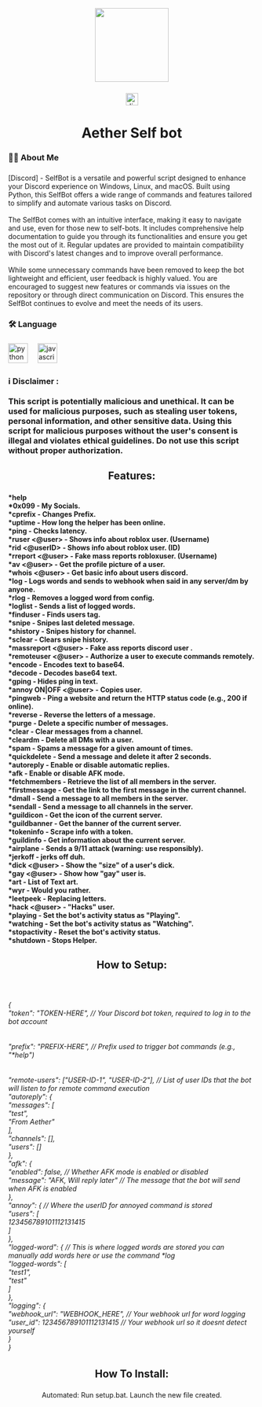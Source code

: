 <div align="center">
  <img height="150" src="https://i.imgflip.com/9jpot4.gif"  />
</div>

###

<div align="center">
  <a href="https://discord.gg/DvwREVZf4r" target="_blank">
    <img src="https://img.shields.io/static/v1?message=Discord&logo=discord&label=&color=7289DA&logoColor=white&labelColor=&style=for-the-badge" height="25" alt="discord logo"  />
  </a>
</div>

###

<h1 align="center">Aether Self bot</h1>

###

<h3 align="left">👩‍💻  About Me</h3>

###

<p align="left">[Discord] - SelfBot is a versatile and powerful script designed to enhance your Discord experience on Windows, Linux, and macOS. Built using Python, this SelfBot offers a wide range of commands and features tailored to simplify and automate various tasks on Discord.<br><br>The SelfBot comes with an intuitive interface, making it easy to navigate and use, even for those new to self-bots. It includes comprehensive help documentation to guide you through its functionalities and ensure you get the most out of it. Regular updates are provided to maintain compatibility with Discord's latest changes and to improve overall performance.<br><br>While some unnecessary commands have been removed to keep the bot lightweight and efficient, user feedback is highly valued. You are encouraged to suggest new features or commands via issues on the repository or through direct communication on Discord. This ensures the SelfBot continues to evolve and meet the needs of its users.</p>

###

<h3 align="left">🛠 Language</h3>

###

<div align="left">
  <img src="https://cdn.jsdelivr.net/gh/devicons/devicon/icons/python/python-original.svg" height="40" alt="python logo"  />
  <img width="12" />
  <img src="https://cdn.jsdelivr.net/gh/devicons/devicon/icons/javascript/javascript-original.svg" height="40" alt="javascript logo"  />
</div>

###

<h3 align="left">ℹ   Disclaimer :<br><br>This script is potentially malicious and unethical. It can be used for malicious purposes, such as stealing user tokens, personal information, and other sensitive data. Using this script for malicious purposes without the user's consent is illegal and violates ethical guidelines. Do not use this script without proper authorization.</h3>

###

<h2 align="center">Features:</h2>

###

<h4 align="left">*help<br>*0x099 - My Socials.<br>*cprefix <prefix> - Changes Prefix.<br>*uptime - How long the helper has been online.<br>*ping - Checks latency.<br>*ruser <@user> - Shows info about roblox user. (Username)<br>*rid <@userID> - Shows info about roblox user. (ID)<br>*rreport <@user> - Fake mass reports robloxuser. (Username)<br>*av <@user> - Get the profile picture of a user.<br>*whois <@user> - Get basic info about users discord.<br>*log <word> - Logs words and sends to webhook when said in any server/dm by anyone.<br>*rlog <word> - Removes a logged word from config.<br>*loglist - Sends a list of logged words.<br>*finduser <word> - Finds users tag.<br>*snipe - Snipes last deleted message.<br>*shistory - Snipes history for channel.<br>*sclear - Clears snipe history.<br>*massreport <@user> - Fake ass reports discord user .<br>*remoteuser <@user> - Authorize a user to execute commands remotely.<br>*encode <word> - Encodes text to base64.<br>*decode <word> - Decodes base64 text.<br>*gping <text> <user> - Hides ping in text.<br>*annoy ON|OFF <@user> - Copies user.<br>*pingweb <url> - Ping a website and return the HTTP status code (e.g., 200 if online).<br>*reverse <message> - Reverse the letters of a message.<br>*purge <amount> - Delete a specific number of messages.<br>*clear - Clear messages from a channel. <br>*cleardm <amount> - Delete all DMs with a user.<br>*spam <amount> <message> - Spams a message for a given amount of times.<br>*quickdelete <message> - Send a message and delete it after 2 seconds.<br>*autoreply <ON|OFF> - Enable or disable automatic replies.<br>*afk <ON/OFF> - Enable or disable AFK mode.<br>*fetchmembers - Retrieve the list of all members in the server.<br>*firstmessage - Get the link to the first message in the current channel.<br>*dmall <message> - Send a message to all members in the server.<br>*sendall <message> - Send a message to all channels in the server.<br>*guildicon - Get the icon of the current server.<br>*guildbanner - Get the banner of the current server.<br>*tokeninfo <token> - Scrape info with a token.<br>*guildinfo - Get information about the current server.<br>*airplane - Sends a 9/11 attack (warning: use responsibly).<br>*jerkoff - jerks off duh.<br>*dick <@user> - Show the "size" of a user's dick.<br>*gay <@user> - Show how "gay" user is.<br>*art - List of Text art.<br>*wyr - Would you rather.<br>*leetpeek <message> - Replacing letters.<br>*hack <@user> - "Hacks" user.<br>*playing <status> - Set the bot's activity status as "Playing".  <br>*watching <status> - Set the bot's activity status as "Watching".  <br>*stopactivity - Reset the bot's activity status.<br>*shutdown - Stops Helper.</h4>

###

<h2 align="center">How to Setup:</h2>

###

<br clear="both">

<h6 align="left">{<br>  "token": "TOKEN-HERE", // Your Discord bot token, required to log in to the bot account<br><br><br>  "prefix": "PREFIX-HERE", // Prefix used to trigger bot commands (e.g., "*help")<br><br>  <br>  "remote-users": ["USER-ID-1", "USER-ID-2"], // List of user IDs that the bot will listen to for remote command execution<br>    "autoreply": {<br>        "messages": [<br>            "test",<br>            "From Aether"<br>        ],<br>        "channels": [],<br>        "users": []<br>    },<br>    "afk": {<br>        "enabled": false, // Whether AFK mode is enabled or disabled<br>        "message": "AFK, Will reply later" // The message that the bot will send when AFK is enabled<br>    },<br>    "annoy": { // Where the userID for annoyed command is stored<br>        "users": [<br>            123456789101112131415<br>        ]<br>    },<br>    "logged-word": { // This is where logged words are stored you can manually add words here or use the command *log <word><br>        "logged-words": [<br>            "test1",<br>            "test"<br>        ]<br>    },<br>    "logging": {<br>        "webhook_url": "WEBHOOK_HERE", // Your webhook url for word logging<br>        "user_id": 123456789101112131415 // Your webhook url so it doesnt detect yourself<br>    }<br>}</h6>

###

<h2 align="center">How To Install:</h2>

###

<p align="center">Automated: Run setup.bat. Launch the new file created.</p>

###
